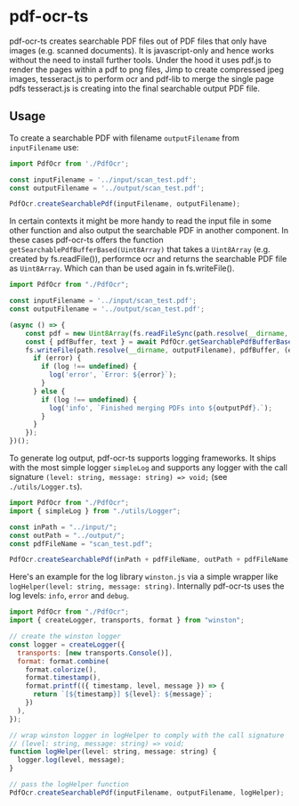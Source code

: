 # pdf-ocr-ts
pdf-ocr-ts creates searchable PDF files out of PDF files that only have images (e.g. scanned documents).
It is javascript-only and hence works without the need to install further tools.
Under the hood it uses pdf.js to render the pages within a pdf to png files, Jimp to create compressed jpeg images, tesseract.js to perform ocr and pdf-lib to merge the single page pdfs tesseract.js is creating into the final searchable output PDF file.
## Usage
To create a searchable PDF with filename `outputFilename` from `inputFilename` use:
```javascript
import PdfOcr from './PdfOcr';

const inputFilename = '../input/scan_test.pdf';
const outputFilename = '../output/scan_test.pdf';

PdfOcr.createSearchablePdf(inputFilename, outputFilename);
```
In certain contexts it might be more handy to read the input file in some other function and also output the searchable PDF in another component. In these cases pdf-ocr-ts offers the function `getSearchablePdfBufferBased(Uint8Array)` that takes a `Uint8Array` (e.g. created by fs.readFile()), performce ocr and returns the searchable PDF file as `Uint8Array`. Which can than be used again in fs.writeFile().
```javascript
import PdfOcr from "./PdfOcr";

const inputFilename = '../input/scan_test.pdf';
const outputFilename = '../output/scan_test.pdf';

(async () => {
    const pdf = new Uint8Array(fs.readFileSync(path.resolve(__dirname, inputFilename)));
    const { pdfBuffer, text } = await PdfOcr.getSearchablePdfBufferBased(pdf);
    fs.writeFile(path.resolve(__dirname, outputFilename), pdfBuffer, (error) => {
      if (error) {
        if (log !== undefined) {
          log('error', `Error: ${error}`);
        }
      } else {
        if (log !== undefined) {
          log('info', `Finished merging PDFs into ${outputPdf}.`);
        }
      }
    });
})();
```
To generate log output, pdf-ocr-ts supports logging frameworks. It ships with the most simple logger `simpleLog` and supports any logger with the call signature `(level: string, message: string) => void;` (see `./utils/Logger.ts`).
```javascript
import PdfOcr from "./PdfOcr";
import { simpleLog } from "./utils/Logger";

const inPath = "../input/";
const outPath = "../output/";
const pdfFileName = "scan_test.pdf";

PdfOcr.createSearchablePdf(inPath + pdfFileName, outPath + pdfFileName, simpleLog);
```
Here's an example for the log library `winston.js` via a simple wrapper like `logHelper(level: string, message: string)`. Internally pdf-ocr-ts uses the log levels: `info`, `error` and `debug`.
```javascript
import PdfOcr from "./PdfOcr";
import { createLogger, transports, format } from "winston";

// create the winston logger
const logger = createLogger({
  transports: [new transports.Console()],
  format: format.combine(
    format.colorize(),
    format.timestamp(),
    format.printf(({ timestamp, level, message }) => {
      return `[${timestamp}] ${level}: ${message}`;
    })
  ),
});

// wrap winston logger in logHelper to comply with the call signature 
// (level: string, message: string) => void;
function logHelper(level: string, message: string) {
  logger.log(level, message);
}

// pass the logHelper function
PdfOcr.createSearchablePdf(inputFilename, outputFilename, logHelper);
```
